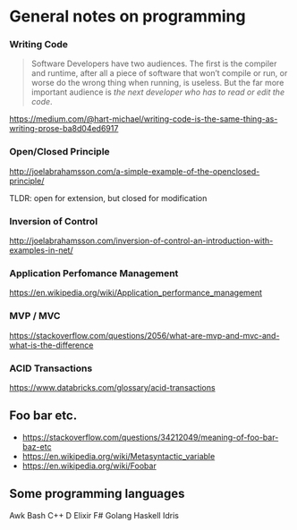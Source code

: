 # General notes on programming

### Writing Code

> Software Developers have two audiences. The first is the compiler and runtime, after all a piece of software that won’t compile or run, or worse do the wrong thing when running, is useless. But the far more important audience is _the next developer who has to read or edit the code_.

https://medium.com/@hart-michael/writing-code-is-the-same-thing-as-writing-prose-ba8d04ed6917

### Open/Closed Principle

http://joelabrahamsson.com/a-simple-example-of-the-openclosed-principle/

TLDR: open for extension, but closed for modification

### Inversion of Control

http://joelabrahamsson.com/inversion-of-control-an-introduction-with-examples-in-net/

### Application Perfomance Management

https://en.wikipedia.org/wiki/Application_performance_management

### MVP / MVC

https://stackoverflow.com/questions/2056/what-are-mvp-and-mvc-and-what-is-the-difference

### ACID Transactions

https://www.databricks.com/glossary/acid-transactions

## Foo bar etc.

- https://stackoverflow.com/questions/34212049/meaning-of-foo-bar-baz-etc
- https://en.wikipedia.org/wiki/Metasyntactic_variable
- https://en.wikipedia.org/wiki/Foobar

## Some programming languages

Awk
Bash
C++
D
Elixir
F#
Golang
Haskell
Idris
